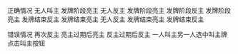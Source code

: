 正确情况
无人叫主 
发牌阶段亮主 无人反主 
发牌阶段亮主 发牌阶段反主
发牌阶段亮主 发牌结束反主
发牌结束亮主 无人反主
发牌结束亮主 发牌结束反主

错误情况
再次反主
亮主过期后亮主
反主过期后反主
一人叫主另一人选中叫主牌点击叫主按钮